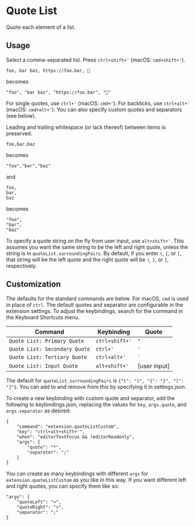 # Quote List

Quote each element of a list.

## Usage

Select a comma-separated list. Press `ctrl+shift+'` (macOS: `cmd+shift+'`). 

```
foo, bar baz, https://foo.bar, 🦆
```

becomes

```
"foo", "bar baz", "https://foo.bar", "🦆"
```

For single quotes, use `ctrl+'` (macOS: `cmd+'`). For backticks, use `ctrl+alt+'` (macOS: `cmd+alt+'`). You can also specify custom quotes and separators (see below).

Leading and trailing whitespace (or lack thereof) between items is preserved.

```
foo,bar,baz
```

becomes

```
"foo","bar","baz"
```

and 

```
foo,
bar,
baz
```

becomes

```
"foo",
"bar",
"baz"
```

To specify a quote string on the fly from user input, use `alt+shift+'`. This assumes you want the same string to be the left and right quote, unless the string is in `quoteList.surroundingPairs`. By default, if you enter `(`, `{`, or `[`, that string will be the left quote and the right quote will be `)`, `}`, or `]`, respectively.


## Customization

The defaults for the standard commands are below. For macOS, `cmd` is used in place of `ctrl`. The default quotes and separator are configurable in the extension settings. To adjust the keybindings, search for the command in the Keyboard Shortcuts menu.

| Command                       | Keybinding     | Quote
| ----------------------------- | -------------- | -----------
| `Quote List: Primary Quote`   | `ctrl+shift+'` | `"`
| `Quote List: Secondary Quote` | `ctrl+'`       | `'`
| `Quote List: Tertiary Quote`  | `ctrl+alt+'`   | `` ` ``
| `Quote List: Input Quote`     | `alt+shift+'`  | [user input]

The default for `quoteList.surroundingPairs` is `{"(": ")", "{": "}", "[": "]"}`. You can add to and remove from this by specifying it in settings.json.

To create a new keybinding with custom quote and separator, add the following to keybindings.json, replacing the values for `key`, `args.quote`, and `args.separator` as desired:

```
{
    "command": "extension.quoteListCustom",
    "key": "ctrl+alt+shift+'",
    "when": "editorTextFocus && !editorReadonly",
    "args": {
        "quote": "*",
        "separator": ";"
    }
}
```

You can create as many keybindings with different `args` for `extension.quoteListCustom` as you like in this way. If you want different left and right quotes, you can specify them like so:

```
"args": {
    "quoteLeft": "<",
    "quoteRight": ">",
    "separator": ";"
}
```